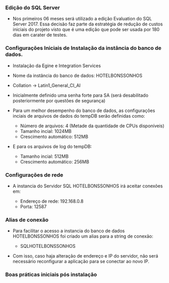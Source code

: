 ### Edição do SQL Server

-   Nos primeiros 06 meses será utilizado a edição Evaluation do SQL Server 2017. Essa decisão faz parte da estratégia de redução de custos iniciais do projeto visto que é uma edição que pode ser usada por 180 dias em carater de testes.

### Configurações Iniciais de Instalação da instância do banco de dados.

-   Instalação da Egine e Integration Services
-   Nome da instância do banco de dados: HOTELBONSSONHOS
-   Collation -> Latin1_General_CI_AI
-   Inicialmente definido uma senha forte para SA (será desabilitado posteriormente por questões de segurança)
-   Para um melhor desempenho do banco de dados, as configurações inciais de arquivos de dados do tempDB serão definidas como:

    -   Número de arquivos: 4 (Metade da quantidade de CPUs disponíveis)
    -   Tamanho incial: 1024MB
    -   Crescimento automático: 512MB

-   E para os arquivos de log do tempDB:

    -   Tamanho incial: 512MB
    -   Crescimento automático: 256MB

### Configurações de rede

-   A instancia do Servidor SQL HOTELBONSSONHOS irá aceitar conexões em:

    -   Endereço de rede: 192.168.0.8
    -   Porta: 12587

### Alias de conexão

-   Para facilitar o acesso a instancia do banco de dados HOTELBONSSONHOS foi criado um alias para a string de conexão:

    -   SQLHOTELBONSSONHOS

-   Com isso, caso haja alteração de endereço e IP do servidor, não será necessário reconfigurar a aplicação para se conectar ao novo IP.

### Boas práticas iniciais pós instalação
